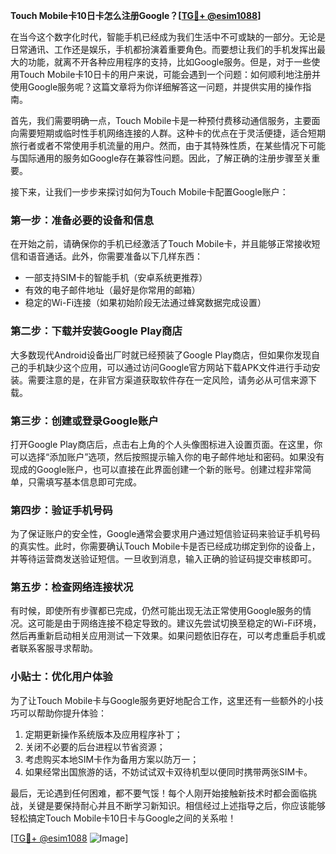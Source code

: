 **Touch Mobile卡10日卡怎么注册Google？[[TG💪+ @esim1088](https://t.me/s/esim1088)]**

在当今这个数字化时代，智能手机已经成为我们生活中不可或缺的一部分。无论是日常通讯、工作还是娱乐，手机都扮演着重要角色。而要想让我们的手机发挥出最大的功能，就离不开各种应用程序的支持，比如Google服务。但是，对于一些使用Touch Mobile卡10日卡的用户来说，可能会遇到一个问题：如何顺利地注册并使用Google服务呢？这篇文章将为你详细解答这一问题，并提供实用的操作指南。

首先，我们需要明确一点，Touch Mobile卡是一种预付费移动通信服务，主要面向需要短期或临时性手机网络连接的人群。这种卡的优点在于灵活便捷，适合短期旅行者或者不常使用手机流量的用户。然而，由于其特殊性质，在某些情况下可能与国际通用的服务如Google存在兼容性问题。因此，了解正确的注册步骤至关重要。

接下来，让我们一步步来探讨如何为Touch Mobile卡配置Google账户：

### 第一步：准备必要的设备和信息

在开始之前，请确保你的手机已经激活了Touch Mobile卡，并且能够正常接收短信和语音通话。此外，你需要准备以下几样东西：
- 一部支持SIM卡的智能手机（安卓系统更推荐）
- 有效的电子邮件地址（最好是你常用的邮箱）
- 稳定的Wi-Fi连接（如果初始阶段无法通过蜂窝数据完成设置）

### 第二步：下载并安装Google Play商店

大多数现代Android设备出厂时就已经预装了Google Play商店，但如果你发现自己的手机缺少这个应用，可以通过访问Google官方网站下载APK文件进行手动安装。需要注意的是，在非官方渠道获取软件存在一定风险，请务必从可信来源下载。

### 第三步：创建或登录Google账户

打开Google Play商店后，点击右上角的个人头像图标进入设置页面。在这里，你可以选择“添加账户”选项，然后按照提示输入你的电子邮件地址和密码。如果没有现成的Google账户，也可以直接在此界面创建一个新的账号。创建过程非常简单，只需填写基本信息即可完成。

### 第四步：验证手机号码

为了保证账户的安全性，Google通常会要求用户通过短信验证码来验证手机号码的真实性。此时，你需要确认Touch Mobile卡是否已经成功绑定到你的设备上，并等待运营商发送验证短信。一旦收到消息，输入正确的验证码提交审核即可。

### 第五步：检查网络连接状况

有时候，即使所有步骤都已完成，仍然可能出现无法正常使用Google服务的情况。这可能是由于网络连接不稳定导致的。建议先尝试切换至稳定的Wi-Fi环境，然后再重新启动相关应用测试一下效果。如果问题依旧存在，可以考虑重启手机或者联系客服寻求帮助。

### 小贴士：优化用户体验

为了让Touch Mobile卡与Google服务更好地配合工作，这里还有一些额外的小技巧可以帮助你提升体验：
1. 定期更新操作系统版本及应用程序补丁；
2. 关闭不必要的后台进程以节省资源；
3. 考虑购买本地SIM卡作为备用方案以防万一；
4. 如果经常出国旅游的话，不妨试试双卡双待机型以便同时携带两张SIM卡。

最后，无论遇到任何困难，都不要气馁！每个人刚开始接触新技术时都会面临挑战，关键是要保持耐心并且不断学习新知识。相信经过上述指导之后，你应该能够轻松搞定Touch Mobile卡10日卡与Google之间的关系啦！

[[TG💪+ @esim1088](https://t.me/s/esim1088) ![Image](https://i.postimg.cc/4NQfJmqS/Snipaste-2025-05-13-00-14-12.png)]